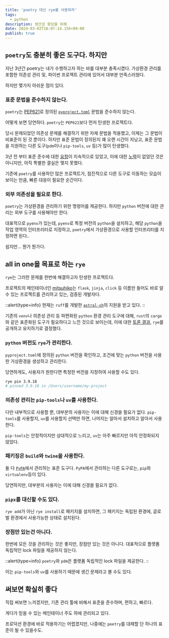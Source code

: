 ```yaml
---
title: 'poetry 대신 rye를 사용하자'
tags:
  - python
description: 생산성 향상을 위해
date: 2024-03-02T16:07:14.156+09:00
publish: true
---
```


## `poetry`도 충분히 좋은 도구다. 하지만
지난 3년간 poetry는 내가 수행하고자 하는 바를 대부분 충족시켰다.
가상환경 관리를 포함한 의존성 관리 및, 파이썬 프로젝트 관리에 있어서 대부분 만족스러웠다.

하지만 몇가지 아쉬운 점이 있다.

### 표준 문법을 준수하지 않는다.
`poetry`는 [PEP621](https://peps.python.org/pep-0621/)로 정의된
[`pyproject.toml`](https://packaging.python.org/en/latest/specifications/pyproject-toml/#pyproject-toml-spec) 문법을 준수하지 않는다.

어떻게 보면 당연하다. `poetry`는 `PEP621`보다 먼저 탄생한 프로젝트다.

당시 문제되었던 의존성 문제를 해결하기 위한 자체 문법을 적용했고,
이제는 그 문법이 비표준이 된 것 뿐이다.
하지만 표준 문법이 정의된지 꽤 오랜 시간이 지났고,
표준 문법을 지원하는 다른 도구(`pdm`이나 `pip-tools`, `uv` 등)가 많이 탄생했다.

3년 전 부터 표준 준수에 대한 [요청](https://github.com/python-poetry/roadmap/issues/3)이 지속적으로 있었고,
이에 대한 [노력](https://github.com/python-poetry/poetry-core/pull/567)이 없었던 것은 아니지만,
아직 특별한 결실은 맺지 못했다.

기존에 `poetry`를 사용하던 많은 프로젝트가,
점진적으로 다른 도구로 이동하는 모습이 보이는 만큼, 빠른 대응이 필요한 순간이다.

### 외부 의존성을 필요로 한다.
`poetry`는 가상환경을 관리하기 위한 명령어를 제공한다.
하지만 `python` 버전에 대한 관리는 외부 도구를 사용해야만 한다.

대표적으로 `pyenv`가 있는데,
`pyenv`로 특정 버전의 `python`을 설치하고,
해당 `python`을 작업 영역의 인터프리터로 지정하고,
`poetry`에서 가상환경으로 사용할 인터프리터를 지정하면 된다..

쉽지만... 뭔가 뭔가다.

## all in one을 목표로 하는 `rye`

`rye`는 그러한 문제를 한번에 해결하고자 탄생한 프로젝트다.

프로젝트의 메인테이너인 [mitsuhiko](https://github.com/mitsuhiko)는
`flask`, `jinja`, `click` 등 이름만 들어도 바로 알 수 있는 프로젝트를 관리하고 있는,
검증된 개발자다.

::alert{type=info}
현재는 `ruff`를 개발한 [`astral-sh`](https://astral.sh/)의 지원을 받고 있다.
::

기존의 `venv`나 의존성 관리 등 파편화된 `python` 환경 관리 도구에 대해,
`rust`의 `cargo`와 같은 표준화된 도구가 필요하다고 느낀 것으로 보이는데,
이에 대한 [토론 결과](https://github.com/astral-sh/rye/discussions/6),
`rye`를 공개하고 유지하기로 결정했다.

### `python` 버전도 `rye`가 관리한다.

`pyproject.toml`에 정의된 `python` 버전을 확인하고,
조건에 맞는 `python` 버전을 사용한 가상환경을 생성하고 관리한다.

당연하게도, 사용자가 원한다면 특정한 버전을 지정하여 사용할 수도 있다.
```bash
rye pin 3.9.18
# pinned 3.9.18 in /Users/username/my-project
```

### 의존성 관리는 `pip-tools`나 `uv`를 사용한다.

다만 내부적으로 사용할 뿐, 대부분의 사용자는 이에 대해 신경쓸 필요가 없다.
`pip-tools`를 사용할지, `uv`를 사용할지 선택만 하면,
나머지는 알아서 설치하고 알아서 사용한다.

`pip-tools`는 안정적이지만 상대적으로 느리고,
`uv`는 아주 빠르지만 아직 안정화되지 않았다.

### 패키징은 `build`와 `twine`을 사용한다.

둘 다 [`PyPA`](https://www.pypa.io/en/latest/)에서 관리하는 표준 도구다.
`PyPA`에서 관리하는 다른 도구로는, `pip`와 `virtualenv`등이 있다.

당연하지만, 대부분의 사용자는 이에 대해 신경쓸 필요가 없다.

### `pipx`를 대신할 수도 있다.

`rye add`가 아닌 `rye install`로 패키지를 설치하면,
그 패키지는 독립된 환경에, 글로벌 환경에서 사용가능한 상태로 설치된다.

### 장점만 있는건 아니다.

한번에 모든 것을 관리하는 것은 좋지만, 장점만 있는 것은 아니다.
대표적으로 플랫폼 독립적인 lock 파일을 제공하지 않는다.

::alert{type=info}
`poetry`와 `pdm`은 플랫폼 독립적인 lock 파일을 제공한다.
::

이는 `pip-tools`와 `uv`를 사용하기 때문에 생긴 문제라고 볼 수도 있다.


## 써보면 확실히 좋다
직접 써보면 느끼겠지만,
기존 관리 툴에 비해서 표준을 준수하며, 편하고, 빠르다.

게다가 믿을 수 있는 메인테이너 주도 하에 관리되고 있다.

프로덕션 환경에 바로 적용하기는 어렵겠지만, 
나중에는 `poetry`를 대체할 단 하나의 표준이 될 수 있을수도.